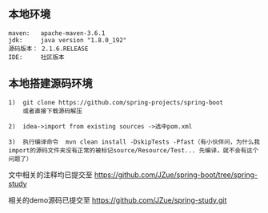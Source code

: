 ## 本地环境

```
maven:   apache-maven-3.6.1
jdk:     java version "1.8.0_192"
源码版本： 2.1.6.RELEASE
IDE:     社区版本
```

## 本地搭建源码环境

```
1)  git clone https://github.com/spring-projects/spring-boot   
    或者直接下载源码解压

2)  idea->import from existing sources ->选中pom.xml

3)  执行编译命令  mvn clean install -DskipTests -Pfast（有小伙伴问，为什么我import的源码文件夹没有正常的被标记source/Resource/Test... 先编译，就不会有这个问题了）

```



文中相关的注释均已提交至  https://github.com/JZue/spring-boot/tree/spring-study

相关的demo源码已提交至 https://github.com/JZue/spring-study.git

